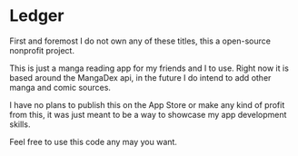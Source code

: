 # Ledger

First and foremost I do not own any of these titles, this a open-source nonprofit project.

This is just a manga reading app for my friends and I to use. Right now it is based around the MangaDex api, in the future I do intend to add other manga and comic sources.

I have no plans to publish this on the App Store or make any kind of profit from this, it was just meant to be a way to showcase my app development skills.

Feel free to use this code any may you want.
